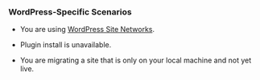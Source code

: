 ### WordPress-Specific Scenarios

- You are using [WordPress Site Networks](/migrate-wordpress-site-networks).

- Plugin install is unavailable.

- You are migrating a site that is only on your local machine and not yet live. 